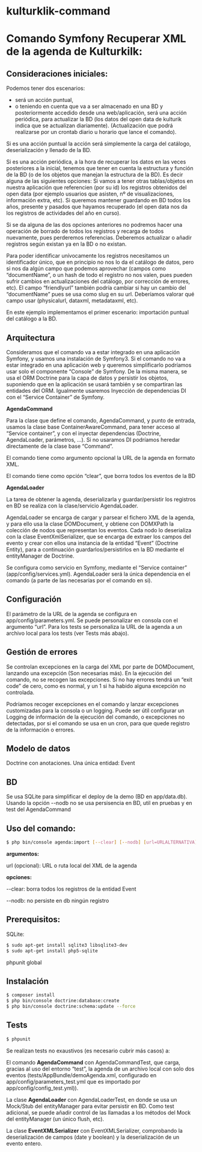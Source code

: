 kulturklik-command
==================

# Comando Symfony Recuperar XML de la agenda de Kulturkilk:

## Consideraciones iniciales:
Podemos tener dos escenarios:
- será un acción puntual,
- o teniendo en cuenta que va a ser almacenado en una BD y posteriormente accedido desde una web/aplicación, será una acción periódica, para actualizar la BD (los datos del open data de kulturik indica que se actualizan diariamente). (Actualización que podrá realizarse por un crontab diario u horario que lance el comando).

Si es una acción puntual la acción será simplemente la carga del catálogo, deserialización y llenado de la BD.
 
Si es una acción periódica, a la hora de recuperar los datos en las veces posteriores a la inicial, tenemos que tener en cuenta la estructura y función de la BD (o de los objetos que manejan la estructura de la BD). Es decir alguna de las siguientes opciones:
Si vamos a tener otras tablas/objetos en nuestra aplicación que referencien (por su id) los registros obtenidos del open data (por ejemplo usuarios que asisten, nº de visualizaciones, información extra, etc).
Si queremos mantener guardando en BD todos los años, presente y pasados que hayamos recuperado (el open data nos da los registros de actividades del año en curso).

Si se da alguna de las dos opciones anteriores no podremos hacer una operación de borrado de todos los registros y recarga de todos nuevamente, pues perderemos referencias. Deberemos actualizar o añadir registros según existan ya en la BD o no existan.

Para poder identificar unívocamente los registros necesitamos un identificador único, que en principio no nos lo da el catálogo de datos, pero si nos da algún campo que podemos aprovechar (campos como “documentName”, o un hash de todo el registro no nos valen, pues pueden sufrir cambios en actualizaciones del catálogo, por corrección de errores, etc). El campo “friendlyurl” también podría cambiar si hay un cambio del “documentName” pues se usa como slug en su url. Deberíamos valorar qué campo usar (physicalurl, dataxml, metadataxml, etc).


En este ejemplo implementamos el primer escenario: importación puntual del catálogo a la BD.

## Arquitectura
Consideramos que el comando va a estar integrado en una aplicación Symfony, y usamos una instalación de Symfony3. Si el comando no va a estar integrado en una aplicación web y queremos simplificarlo podríamos usar solo el componente “Console” de Symfony.
De la misma manera, se usa el ORM Doctrine para la capa de datos y persistir los objetos, suponiendo que en la aplicación se usará también y se compartiran las entidades del ORM.
Igualmente usaremos Inyección de dependencias DI con el “Service Container” de Symfony.

**AgendaCommand**

Para la clase que define el comando, AgendaCommand, y punto de entrada, usamos la clase base ContainerAwareCommand, para tener acceso al “Service container”, y con el inyectar dependencias (Doctrine, AgendaLoader, parámetros, ...). Si no usaramos DI podríamos heredar directamente de la clase base “Command”.

El comando tiene como argumento opcional la URL de la agenda en formato XML.

El comando tiene como opción “clear”, que borra todos los eventos de la BD

**AgendaLoader**

La tarea de obtener la agenda, deserializarla y guardar/persistir los registros en BD se realiza con la clase/servicio AgendaLoader.

AgendaLoader se encarga de cargar y parsear el fichero XML de la agenda, y para ello usa la clase DOMDocument, y obtiene con DOMXPath la colección de nodos que representan los eventos. Cada nodo lo deserializa con la clase EventXmlSerializer, que se encarga de extraer los campos del evento y crear con ellos una instancia de la entidad “Event” (Doctrine Entity), para a continuación guardarlos/persistirlos en la BD mediante el entityManager de Doctrine.

Se configura como servicio en Symfony, mediante el “Service container” (app/config/services.yml). AgendaLoader será la única dependencia en el comando (a parte de las necesarias por el comando en si).

## Configuración
El parámetro de la URL de la agenda se configura en app/config/parameters.yml. Se puede personalizar en consola con el argumento “url”. Para los tests se personaliza la URL de la agenda a un archivo local para los tests (ver Tests más abajo).

## Gestión de errores
Se controlan excepciones en la carga del XML por parte de DOMDocument, lanzando una excepción (Son necesarias más).
En la ejecución del comando, no se recogen las excepciones. Si no hay errores tendrá un “exit code” de cero, como es normal, y un 1 si ha habido alguna excepción no controlada.

Podríamos recoger excepciones en el comando y lanzar excepciones customizadas para la consola o un logging.
Puede ser útil configurar un Logging de información de la ejecución del comando, o excepciones no detectadas, por si el comando se usa en un cron, para que quede registro de la información o errores.

## Modelo de datos
Doctrine con anotaciones. Una única entidad: Event

## BD
Se usa SQLite para simplificar el deploy de la demo (BD en app/data.db).
Usando la opción --nodb no se usa persisencia en BD, util en pruebas y en test del AgendaCommand


## Uso del comando:
```sh
$ php bin/console agenda:import [--clear] [--nodb] [url=URLALTERNATIVA]
```

**argumentos:**

url (opcional): URL o ruta local del XML de la agenda

**opciones:**

--clear: borra todos los registros de la entidad Event

--nodb: no persiste en db ningún registro


## Prerequisitos:
SQLite:
```sh
$ sudo apt-get install sqlite3 libsqlite3-dev
$ sudo apt-get install php5-sqlite
```
phpunit global

## Instalación
```sh
$ composer install
$ php bin/console doctrine:database:create
$ php bin/console doctrine:schema:update --force
```

## Tests
```sh
$ phpunit
```

Se realizan tests no exaustivos (es necesario cubrir más casos)  a:

El comando **AgendaCommand** con AgendaCommandTest, que carga, gracias al uso del entorno “test”, la agenda de un archivo local con solo dos eventos (tests/AppBundle/demoAgenda.xml, configurado en app/config/parameters_test.yml que es importado por app/config/config_test.yml)).

La clase **AgendaLoader** con AgendaLoaderTest, en donde se usa un Mock/Stub del entityManager para evitar persistir en BD.
Como test adicional, se puede añadir control de las llamadas a los métodos del Mock del entityManager (un único flush, etc).

La clase **EventXMLSerializer** con EventXMLSerializer, comprobando la deserialización de campos (date y boolean) y la deserialización de un evento entero.


